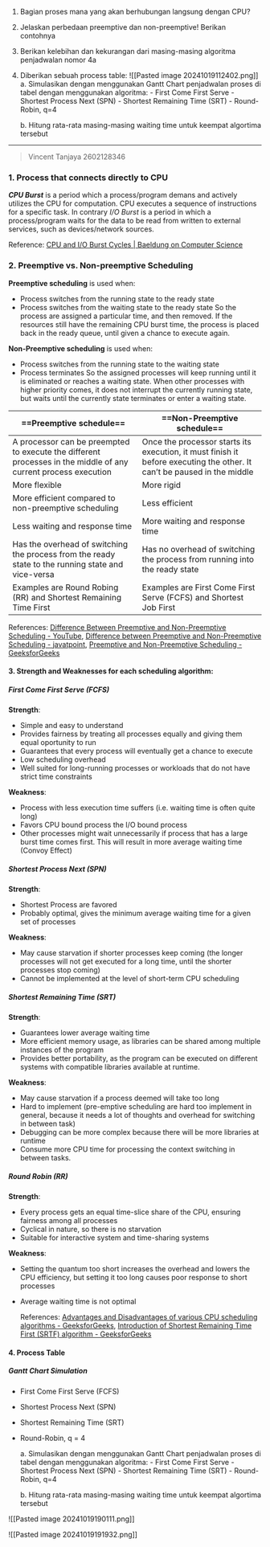 1. Bagian proses mana yang akan berhubungan langsung dengan CPU?
2. Jelaskan perbedaan preemptive dan non-preemptive! Berikan contohnya
3. Berikan kelebihan dan kekurangan dari masing-masing algoritma penjadwalan nomor 4a
4. Diberikan sebuah process table:
   ![[Pasted image 20241019112402.png]]
   a. Simulasikan dengan menggunakan Gantt Chart penjadwalan proses di tabel dengan menggunakan algoritma:
	   - First Come First Serve
	   - Shortest Process Next (SPN)
	   - Shortest Remaining Time (SRT)
	   - Round-Robin, q=4

   b. Hitung rata-rata masing-masing waiting time untuk keempat algortima tersebut

---

> Vincent Tanjaya
> 2602128346

### 1. Process that **connects directly to CPU** 
***CPU Burst*** is a period which a process/program demans and actively utilizes the CPU for computation. CPU executes a sequence of instructions for a specific task. In contrary *I/O Burst* is a period in which a process/program waits for the data to be read from written to external services, such as devices/network sources.
   
Reference: [CPU and I/O Burst Cycles | Baeldung on Computer Science](https://www.baeldung.com/cs/cpu-io-burst-cycles)

### 2. **Preemptive** vs. **Non-preemptive** Scheduling 
**Preemptive scheduling** is used when:
   - Process switches from the running state to the ready state 
   - Process switches from the waiting state to the ready state
So the process are assigned a particular time, and then removed. If the resources still have the remaining CPU burst time, the process is placed back in the ready queue, until given a chance to execute again.
   
**Non-Preemptive scheduling** is used when:
   - Process switches from the running state to the waiting state
   - Process terminates
So the assigned processes will keep running until it is eliminated or reaches a waiting state. When other processes with higher priority comes, it does not interrupt the currently running state, but waits until the currently state terminates or enter a waiting state.

| ==**Preemptive schedule**==                                                                                    | ==**Non-Preemptive schedule**==                                                                                         |
| -------------------------------------------------------------------------------------------------------------- | ----------------------------------------------------------------------------------------------------------------------- |
| A processor can be preempted to execute the different processes in the middle of any current process execution | Once the processor starts its execution, it must finish it before executing the other. It can’t be paused in the middle |
| More flexible                                                                                                  | More rigid                                                                                                              |
| More efficient compared to non-preemptive scheduling                                                           | Less efficient                                                                                                          |
| Less waiting and response time                                                                                 | More waiting and response time                                                                                          |
| Has the overhead of switching the process from the ready state to the running state and vice-versa             | Has no overhead of switching the process from running into  the ready state                                             |
| Examples are Round Robing (RR) and Shortest Remaining Time First                                               | Examples are First Come First Serve (FCFS) and Shortest Job First                                                       |

   References: [Difference Between Preemptive and Non-Preemptive Scheduling - YouTube](https://www.youtube.com/watch?v=UlpgVptO5Gk), [Difference between Preemptive and Non-Preemptive Scheduling - javatpoint](https://www.javatpoint.com/preemptive-vs-non-preemptive-scheduling), [Preemptive and Non-Preemptive Scheduling - GeeksforGeeks](https://www.geeksforgeeks.org/preemptive-and-non-preemptive-scheduling/)

#### 3. **Strength and Weaknesses** for each scheduling algorithm:
##### First Come First Serve (FCFS)
**Strength**:
- Simple and easy to understand
- Provides fairness by treating all processes equally and giving them equal oportunity to run
- Guarantees that every process will eventually get a chance to execute
- Low scheduling overhead
- Well suited for long-running processes or workloads that do not have strict time constraints

**Weakness**:
- Process with less execution time suffers (i.e. waiting time is often quite long)
- Favors CPU bound process the I/O bound process
- Other processes might wait unnecessarily if process that has a large burst time comes first. This will result in more average waiting time (Convoy Effect)

##### Shortest Process Next (SPN)
**Strength**:
- Shortest Process are favored
- Probably optimal, gives the minimum average waiting time for a given set of processes

**Weakness**:
- May cause starvation if shorter processes keep coming (the longer processes will not get executed for a long time, until the shorter processes stop coming)
- Cannot be implemented at the level of short-term CPU scheduling

##### Shortest Remaining Time (SRT)
**Strength**:
- Guarantees lower average waiting time
- More efficient memory usage, as libraries can be shared among multiple instances of the program
- Provides better portability, as the program can be executed on different systems with compatible libraries available at runtime.

**Weakness**:
- May cause starvation if a process deemed will take too long
- Hard to implement (pre-emptive scheduling are hard too implement in general, because it needs a lot of thoughts and overhead for switching in between task)
- Debugging can be more complex because there will be more libraries at runtime
- Consume more CPU time for processing the context switching in between tasks.


##### Round Robin (RR)
**Strength**:
- Every process gets an equal time-slice share of the CPU, ensuring fairness among all processes
- Cyclical in nature, so there is no starvation
- Suitable for interactive system and time-sharing systems

**Weakness**:
- Setting the quantum too short increases the overhead and lowers the CPU efficiency, but setting it too long causes poor response to short processes
- Average waiting time is not optimal
   
   References: [Advantages and Disadvantages of various CPU scheduling algorithms - GeeksforGeeks](https://www.geeksforgeeks.org/advantages-and-disadvantages-of-various-cpu-scheduling-algorithms/), [Introduction of Shortest Remaining Time First (SRTF) algorithm - GeeksforGeeks](https://www.geeksforgeeks.org/introduction-of-shortest-remaining-time-first-srtf-algorithm/)

#### 4. **Process Table** 
##### Gantt Chart Simulation
- First Come First Serve (FCFS)
- Shortest Process Next (SPN)
- Shortest Remaining Time (SRT)
- Round-Robin, q = 4

   a. Simulasikan dengan menggunakan Gantt Chart penjadwalan proses di tabel dengan menggunakan algoritma:
	   - First Come First Serve
	   - Shortest Process Next (SPN)
	   - Shortest Remaining Time (SRT)
	   - Round-Robin, q=4

   b. Hitung rata-rata masing-masing waiting time untuk keempat algortima tersebut

![[Pasted image 20241019190111.png]]

![[Pasted image 20241019191932.png]]


